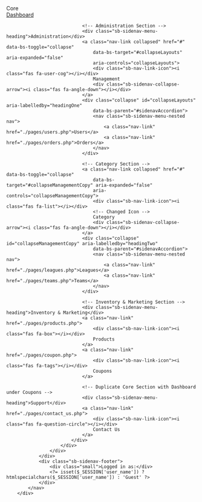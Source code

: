 <div id="layoutSidenav">
        <div id="layoutSidenav_nav">
            <nav class="sb-sidenav accordion sb-sidenav-dark" id="sidenavAccordion">
                <div class="sb-sidenav-menu">
                    <div class="nav">
                        <!-- Existing Core Section -->
                        <div class="sb-sidenav-menu">
                            <div class="nav">
                                <!-- Original Core Section with Dashboard -->
                                <div class="sb-sidenav-menu-heading">Core</div>
                                <a class="nav-link" href="./index.php">
                                    <div class="sb-nav-link-icon"><i class="fas fa-tachometer-alt"></i></div>
                                    Dashboard
                                </a>

                                <!-- Administration Section -->
                                <div class="sb-sidenav-menu-heading">Administration</div>
                                <a class="nav-link collapsed" href="#" data-bs-toggle="collapse"
                                    data-bs-target="#collapseLayouts" aria-expanded="false"
                                    aria-controls="collapseLayouts">
                                    <div class="sb-nav-link-icon"><i class="fas fa-user-cog"></i></div>
                                    Management
                                    <div class="sb-sidenav-collapse-arrow"><i class="fas fa-angle-down"></i></div>
                                </a>
                                <div class="collapse" id="collapseLayouts" aria-labelledby="headingOne"
                                    data-bs-parent="#sidenavAccordion">
                                    <nav class="sb-sidenav-menu-nested nav">
                                        <a class="nav-link" href="./pages/users.php">Users</a>
                                        <a class="nav-link" href="./pages/orders.php">Orders</a>
                                    </nav>
                                </div>

                                <!-- Category Section -->
                                <a class="nav-link collapsed" href="#" data-bs-toggle="collapse"
                                    data-bs-target="#collapseManagementCopy" aria-expanded="false"
                                    aria-controls="collapseManagementCopy">
                                    <div class="sb-nav-link-icon"><i class="fas fa-list"></i></div>
                                    <!-- Changed Icon -->
                                    Category
                                    <div class="sb-sidenav-collapse-arrow"><i class="fas fa-angle-down"></i></div>
                                </a>
                                <div class="collapse" id="collapseManagementCopy" aria-labelledby="headingTwo"
                                    data-bs-parent="#sidenavAccordion">
                                    <nav class="sb-sidenav-menu-nested nav">
                                        <a class="nav-link" href="./pages/leagues.php">Leagues</a>
                                        <a class="nav-link" href="./pages/teams.php">Teams</a>
                                    </nav>
                                </div>

                                <!-- Inventory & Marketing Section -->
                                <div class="sb-sidenav-menu-heading">Inventory & Marketing</div>
                                <a class="nav-link" href="./pages/products.php">
                                    <div class="sb-nav-link-icon"><i class="fas fa-box"></i></div>
                                    Products
                                </a>
                                <a class="nav-link" href="./pages/coupon.php">
                                    <div class="sb-nav-link-icon"><i class="fas fa-tags"></i></div>
                                    Coupons
                                </a>

                                <!-- Duplicate Core Section with Dashboard under Coupons -->
                                <div class="sb-sidenav-menu-heading">Support</div>
                                <a class="nav-link" href="./pages/contact_us.php">
                                    <div class="sb-nav-link-icon"><i class="fas fa-question-circle"></i></div>
                                    Contact Us
                                </a>
                            </div>
                        </div>
                    </div>
                </div>
                <div class="sb-sidenav-footer">
                    <div class="small">Logged in as:</div>
                    <?= isset($_SESSION['user_name']) ? htmlspecialchars($_SESSION['user_name']) : 'Guest' ?>
                </div>
            </nav>
        </div>